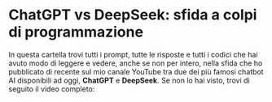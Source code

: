 # ChatGPT vs DeepSeek: sfida a colpi di programmazione
In questa cartella trovi tutti i prompt, tutte le risposte e tutti i codici che hai avuto modo di leggere e vedere, anche se non per intero, nella sfida che ho pubblicato di recente sul mio canale YouTube tra due dei più famosi chatbot AI disponibili ad oggi, **ChatGPT** e **DeepSeek**.
Se non lo hai visto, trovi di seguito il video completo:
